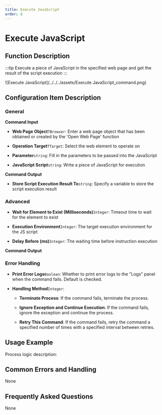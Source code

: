 ```yaml
---
title: Execute JavaScript
order: 8
---
```


# Execute JavaScript

## Function Description

:::tip 
Execute a piece of JavaScript in the specified web page and get the result of the script execution
:::

![Execute JavaScript](../../../assets/Execute JavaScript_command.png)

## Configuration Item Description

### General

**Command Input**

- **Web Page Object**`TBrowser`: Enter a web page object that has been obtained or created by the 'Open Web Page' function

- **Operation Target**`TTarget`: Select the web element to operate on

- **Parameter**`string`: Fill in the parameters to be passed into the JavaScript

- **JavaScript Script**`string`: Write a piece of JavaScript for execution


**Command Output**

- **Store Script Execution Result To**`string`: Specify a variable to store the script execution result

### Advanced

- **Wait for Element to Exist (Milliseconds)**`Integer`: Timeout time to wait for the element to exist

- **Execution Environment**`Integer`: The target execution environment for the JS script

- **Delay Before (ms)**`Integer`: The waiting time before instruction execution


**Command Output**

### Error Handling

- **Print Error Logs**`Boolean`: Whether to print error logs to the "Logs" panel when the command fails. Default is checked. 

- **Handling Method**`Integer`:

    - **Terminate Process**: If the command fails, terminate the process.

    - **Ignore Exception and Continue Execution**: If the command fails, ignore the exception and continue the process.

    - **Retry This Command**: If the command fails, retry the command a specified number of times with a specified interval between retries.

## Usage Example

Process logic description:

## Common Errors and Handling

None

## Frequently Asked Questions

None


